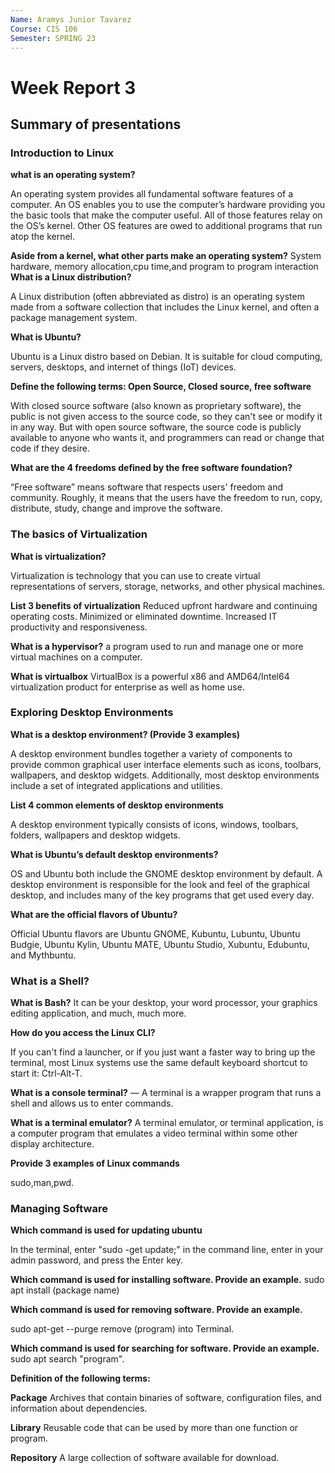 ```yaml
---
Name: Aramys Junior Tavarez
Course: CIS 106
Semester: SPRING 23
---
```



# Week Report 3

## Summary of presentations


### Introduction to Linux
**what is an operating system?**
  
An operating system provides all fundamental software features of a computer.  An OS enables you to use the computer’s hardware providing you the basic tools that  make the computer useful. All of those features relay on the OS’s kernel. Other OS features are owed to additional programs that run atop the kernel.

**Aside from a kernel, what other parts make an operating system?**
System hardware, memory allocation,cpu time,and program to program interaction
**What is a Linux distribution?**

A Linux distribution (often abbreviated as distro) is an operating system made from a software collection that includes the Linux kernel, and often a package management system.


**What is Ubuntu?**

 Ubuntu is a Linux distro based on Debian. It is suitable for cloud computing, servers, desktops, and internet of things (IoT) devices.

**Define the following terms: Open Source, Closed source, free software** 

With closed source software (also known as proprietary software), the public is not given access to the source code, so they can't see or modify it in any way. But with open source software, the source code is publicly available to anyone who wants it, and programmers can read or change that code if they desire.


**What are the 4 freedoms defined by the free software foundation?**

“Free software” means software that respects users' freedom and community. Roughly, it means that the users have the freedom to run, copy, distribute, study, change and improve the software.




### The basics of Virtualization


**What is virtualization?**

Virtualization is technology that you can use to create virtual representations of servers, storage, networks, and other physical machines.


**List 3 benefits of virtualization**
Reduced upfront hardware and continuing operating costs.
Minimized or eliminated downtime.
Increased IT productivity and responsiveness.


**What is a hypervisor?**
a program used to run and manage one or more virtual machines on a computer.



 **What is virtualbox**
 VirtualBox is a powerful x86 and AMD64/Intel64 virtualization product for enterprise as well as home use. 



### Exploring Desktop Environments

**What is a desktop environment? (Provide 3 examples)**

A desktop environment bundles together a variety of components to provide common graphical user interface elements such as icons, toolbars, wallpapers, and desktop widgets. Additionally, most desktop environments include a set of integrated applications and utilities.


**List 4 common elements of desktop environments**

A desktop environment typically consists of icons, windows, toolbars, folders, wallpapers and desktop widgets.

**What is Ubuntu’s default desktop environments?**

OS and Ubuntu both include the GNOME desktop environment by default. A desktop environment is responsible for the look and feel of the graphical desktop, and includes many of the key programs that get used every day.

**What are the official flavors of Ubuntu?**

Official Ubuntu flavors are Ubuntu GNOME, Kubuntu, Lubuntu, Ubuntu Budgie, Ubuntu Kylin, Ubuntu MATE, Ubuntu Studio, Xubuntu, Edubuntu, and Mythbuntu.





### What is a Shell?


**What is Bash?**
It can be your desktop, your word processor, your graphics editing application, and much, much more.

**How do you access the Linux CLI?**

If you can't find a launcher, or if you just want a faster way to bring up the terminal, most Linux systems use the same default keyboard shortcut to start it: Ctrl-Alt-T.

**What is a console terminal?**
— A terminal is a wrapper program that runs a shell and allows us to enter commands.


**What is a terminal emulator?**
A terminal emulator, or terminal application, is a computer program that emulates a video terminal within some other display architecture.

**Provide 3 examples of Linux commands**

sudo,man,pwd.




### Managing Software


**Which command is used for updating ubuntu**

 In the terminal, enter "sudo -get update;" in the command line, enter in your admin password, and press the Enter key.


**Which command is used for installing software. Provide an example.**
sudo apt install (package name)


**Which command is used for removing software. Provide an example.**

sudo apt-get --purge remove (program) into Terminal.


**Which command is used for searching for software. Provide an example.**
sudo apt search "program".



**Definition of the following terms:**

**Package**
Archives that contain binaries of software, configuration files, and information about dependencies. 

**Library**
Reusable code that can be used by more than one function or program. 

**Repository**
A large collection of software available for download. 